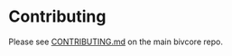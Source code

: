 # Contributing

Please see [CONTRIBUTING.md](https://github.com/bitpay/bivcore/blob/master/CONTRIBUTING.md) on the main bivcore repo.

